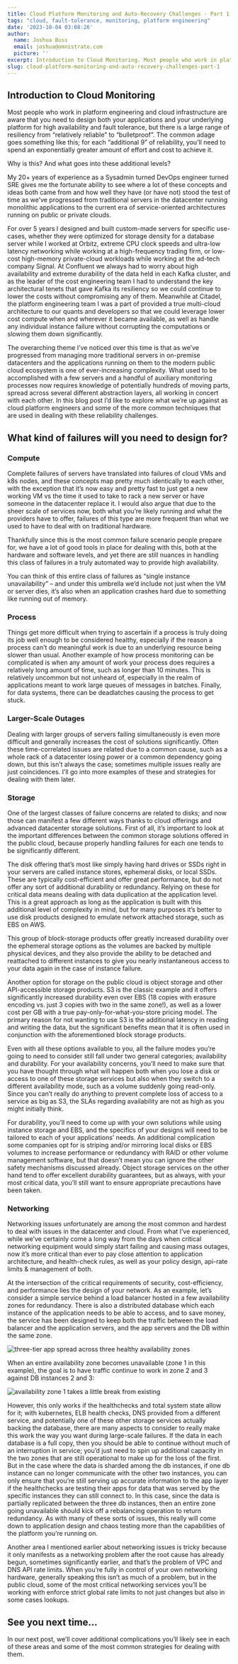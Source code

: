 ```yaml
---
title: Cloud Platform Monitoring and Auto-Recovery Challenges - Part 1
tags: "cloud, fault-tolerance, monitoring, platform engineering"
date: '2023-10-04 03:08:26'
author:
  name: Joshua Buss
  email: joshua@omnistrate.com
  picture: ''
excerpt: Introduction to Cloud Monitoring. Most people who work in platform engineering and cloud infrastructure are aware that you need to design both your applications and your underlying platform...
slug: cloud-platform-monitoring-and-auto-recovery-challenges-part-1
---
```


<h2>Introduction to Cloud Monitoring</h2>
Most people who work in platform engineering and cloud infrastructure are aware that you need to design both your applications and your underlying platform for high availability and fault tolerance, but there is a large range of resiliency from “relatively reliable” to “bulletproof”.  The common adage goes something like this; for each “additional 9” of reliability, you’ll need to spend an exponentially greater amount of effort and cost to achieve it.

Why is this?  And what goes into these additional levels?

My 20+ years of experience as a Sysadmin turned DevOps engineer turned SRE gives me the fortunate ability to see where a lot of these concepts and ideas both came from and how well they have (or have not) stood the test of time as we’ve progressed from traditional servers in the datacenter running monolithic applications to the current era of service-oriented architectures running on public or private clouds.

For over 5 years I designed and built custom-made servers for specific use-cases, whether they were optimized for storage density for a database server while I worked at Orbitz, extreme CPU clock speeds and ultra-low latency networking while working at a high-frequency trading firm, or low-cost high-memory private-cloud workloads while working at the ad-tech company Signal.  At Confluent we always had to worry about high availability and extreme durability of the data held in each Kafka cluster, and as the leader of the cost engineering team I had to understand the key architectural tenets that gave Kafka its resiliency so we could continue to lower the costs without compromising any of them.  Meanwhile at Citadel, the platform engineering team I was a part of provided a true multi-cloud architecture to our quants and developers so that we could leverage lower cost compute when and wherever it became available, as well as handle any individual instance failure without corrupting the computations or slowing them down significantly.

The overarching theme I’ve noticed over this time is that as we’ve progressed from managing more traditional servers in on-premise datacenters and the applications running on them to the modern public cloud ecosystem is one of ever-increasing complexity.   What used to be accomplished with a few servers and a handful of auxiliary monitoring processes now requires knowledge of potentially hundreds of moving parts, spread across several different abstraction layers, all working in concert with each other.  In this blog post I’d like to explore what we’re up against as cloud platform engineers and some of the more common techniques that are used in dealing with these reliability challenges.

<h2>What kind of failures will you need to design for?</h2>

<h3>Compute</h3>

Complete failures of servers have translated into failures of cloud VMs and k8s nodes, and these concepts map pretty much identically to each other, with the exception that it’s now easy and pretty fast to just get a new working VM vs the time it used to take to rack a new server or have someone in the datacenter replace it.  I would also argue that due to the sheer scale of services now, both what you’re likely running and what the providers have to offer, failures of this type are more frequent than what we used to have to deal with on traditional hardware.

Thankfully since this is the most common failure scenario people prepare for, we have a lot of good tools in place for dealing with this, both at the hardware and software levels, and yet there are still nuances in handling this class of failures in a truly automated way to provide high availability.

You can think of this entire class of failures as “single instance unavailability” – and under this umbrella we’d include not just when the VM or server dies, it’s also when an application crashes hard due to something like running out of memory.

<h3>Process</h3>

Things get more difficult when trying to ascertain if a process is truly doing its job well enough to be considered healthy, especially if the reason a process can’t do meaningful work is due to an underlying resource being slower than usual.  Another example of how process monitoring can be complicated is when any amount of work your process does requires a relatively long amount of time, such as longer than 10 minutes.  This is relatively uncommon but not unheard of, especially in the realm of applications meant to work large queues of messages in batches. Finally, for data systems, there can be deadlatches causing the process to get stuck.

<h3>Larger-Scale Outages</h3>

Dealing with larger groups of servers failing simultaneously is even more difficult and generally increases the cost of solutions significantly.  Often these time-correlated issues are related due to a common cause, such as a whole rack of a datacenter losing power or a common dependency going down, but this isn’t always the case; sometimes multiple issues really are just coincidences.  I’ll go into more examples of these and strategies for dealing with them later.

<h3>Storage</h3>

One of the largest classes of failure concerns are related to disks; and now those can manifest a few different ways thanks to cloud offerings and advanced datacenter storage solutions.  First of all, it’s important to look at the important differences between the common storage solutions offered in the public cloud, because properly handling failures for each one tends to be significantly different.

The disk offering that’s most like simply having hard drives or SSDs right in your servers are called instance stores, ephemeral disks, or local SSDs.  These are typically cost-efficient and offer great performance, but do not offer any sort of additional durability or redundancy.  Relying on these for critical data means dealing with data duplication at the application level.  This is a great approach as long as the application is built with this additional level of complexity in mind, but for many purposes it’s better to use disk products designed to emulate network attached storage, such as EBS on AWS.

This group of block-storage products offer greatly increased durability over the ephemeral storage options as the volumes are backed by multiple physical devices, and they also provide the ability to be detached and reattached to different instances to give you nearly instantaneous access to your data again in the case of instance failure.

Another option for storage on the public cloud is object storage and other API-accessible storage products.  S3 is the classic example and it offers significantly increased durability even over EBS (18 copies with erasure encoding vs. just 3 copies with two in the same zone!), as well as a lower cost per GB with a true pay-only-for-what-you-store pricing model.  The primary reason for not wanting to use S3 is the additional latency in reading and writing the data, but the significant benefits mean that it is often used in conjunction with the aforementioned block storage products.

Even with all these options available to you, all the failure modes you’re going to need to consider still fall under two general categories; availability and durability.  For your availability concerns, you’ll need to make sure that you have thought through what will happen both when you lose a disk or access to one of these storage services but also when they switch to a different availability mode, such as a volume suddenly going read-only.  Since you can’t really do anything to prevent complete loss of access to a service as big as S3, the SLAs regarding availability are not as high as you might initially think.

For durability, you’ll need to come up with your own solutions while using instance storage and EBS, and the specifics of your designs will need to be tailored to each of your applications’ needs.  An additional complication some companies opt for is striping and/or mirroring local disks or EBS volumes to increase performance or redundancy with RAID or other volume management software, but that doesn’t mean you can ignore the other safety mechanisms discussed already.  Object storage services on the other hand tend to offer excellent durability guarantees, but as always, with your most critical data, you’ll still want to ensure appropriate precautions have been taken.

<h3>Networking</h3>
Networking issues unfortunately are among the most common and hardest to deal with issues in the datacenter and cloud.  From what I’ve experienced, while we’ve certainly come a long way from the days when critical networking equipment would simply start failing and causing mass outages, now it’s more critical than ever to pay close attention to application architecture, and health-check rules, as well as your policy design, api-rate limits & management of both.

At the intersection of the critical requirements of security, cost-efficiency, and performance lies the design of your network.  As an example, let’s consider a simple service behind a load balancer hosted in a few availability zones for redundancy.  There is also a distributed database which each instance of the application needs to be able to access, and to save money, the service has been designed to keep both the traffic between the load balancer and the application servers, and the app servers and the DB within the same zone.

![three-tier app spread across three healthy availability zones][1]

When an entire availability zone becomes unavailable (zone 1 in this example), the goal is to have traffic continue to work in zone 2 and 3 against DB instances 2 and 3:

![availability zone 1 takes a little break from existing][2]

However, this only works if the healthchecks and total system state allow for it; with kubernetes, ELB health checks, DNS provided from a different service, and potentially one of these other storage services actually backing the database, there are many aspects to consider to really make this work the way you want during large-scale failures.  If the data in each database is a full copy, then you should be able to continue without much of an interruption in service; you’d just need to spin up additional capacity in the two zones that are still operational to make up for the loss of the first.   But in the case where the data is sharded among the db instances, if one db instance can no longer communicate with the other two instances, you can only ensure that you’re still serving up accurate information to the app layer if the healthchecks are testing their apps for data that was served by the specific instances they can still connect to.  In this case, since the data is partially replicated between the three db instances, then an entire zone going unavailable should kick off a rebalancing operation to return redundancy.  As with many of these sorts of issues, this really will come down to application design and chaos testing more than the capabilities of the platform you’re running on.

Another area I mentioned earlier about networking issues is tricky because it only manifests as a networking problem after the root cause has already begun, sometimes significantly earlier, and that’s the problem of VPC and DNS API rate limits.  When you’re fully in control of your own networking hardware, generally speaking this isn’t as much of a problem, but in the public cloud, some of the most critical networking services you’ll be working with enforce strict global rate limits to not just changes but also in some cases lookups.

<h2>See you next time...</h2>

In our next post, we’ll cover additional complications you’ll likely see in each of these areas and some of the most common strategies for dealing with them.


  [1]: https://drive.google.com/thumbnail?id=1E6lf8J3figKnBzGnVqX0UXTF8d2bcpc0&sz=w720
  [2]: https://drive.google.com/thumbnail?id=1duGPMf8JXEpMrrGRjd01NHY8oNEa3YwV&sz=w720
